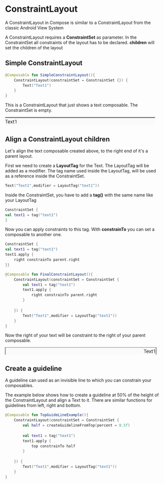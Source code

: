 # ConstraintLayout
A ConstraintLayout in Compose is similar to a ConstraintLayout from the classic Android View System

A ConstraintLayout requires a **ConstraintSet** as parameter. In the ConstraintSet all constraints of the layout has to be declared. **children** will set the children of the layout 

## Simple ConstraintLayout

```kotlin
@Composable fun SimpleConstraintLayout(){
    ConstraintLayout(constraintSet = ConstraintSet {}) {
        Text("Text1")
    }
}
```
This is a ConstraintLayout that just shows a text composable. The ConstraintSet is empty.

<p align="left">
  <img src ="../../images/layout/constraintlayout/simplelayout.png" />
</p>

## Align a ConstraintLayout children
Let's align the text composable created above, to the right end of it's a parent layout.

First we need to create a **LayoutTag** for the Text. The LayoutTag will be added as a modifier. The tag name used inside the LayoutTag, will be used as a reference inside the ConstraintSet.

```kotlin
Text("Text1",modifier = LayoutTag("text1"))
```

Inside the ConstraintSet, you have to add a **tag()** with the same name like your LayoutTag 
```kotlin
ConstraintSet {
val text1 = tag("text1")
}
```

Now you can apply constraints to this tag. With **constrainTo** you can set a composable to another one. 

```kotlin
ConstraintSet {
val text1 = tag("text1")
text1.apply {
    right constrainTo parent.right
}}
```

```kotlin
@Composable fun FinalConstraintLayout(){
    ConstraintLayout(constraintSet = ConstraintSet {
        val text1 = tag("text1")
        text1.apply {
            right constrainTo parent.right
        }

    }) {
        Text("Text1",modifier = LayoutTag("text1"))
    }
}
```

Now the right of your text will be constraint to the right of your parent composable.
<p align="left">
  <img src ="../../images/layout/constraintlayout/constrainParentend.png" />
</p>

## Create a guideline

A guideline can used as an invisible line to which you can constrain your composables.

The example below shows how to create a guideline at 50% of the height of the ConstraintLayout and align a Text to it.
There are similar functions for guidelines from left, right and bottom.

```kotlin
@Composable fun TopGuideLineExample(){
    ConstraintLayout(constraintSet = ConstraintSet {
        val half = createGuidelineFromTop(percent = 0.5f)

        val text1 = tag("text1")
        text1.apply {
            top constrainTo half
        }

    }) {
        Text("Text1",modifier = LayoutTag("text1"))
    }
}
```